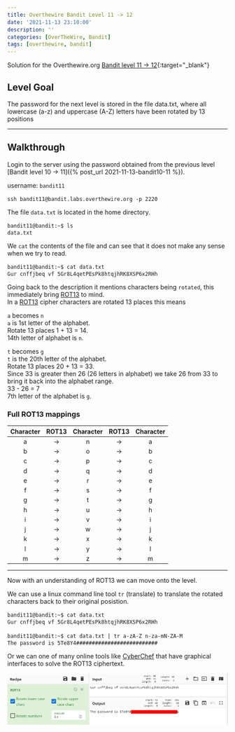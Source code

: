 ```yaml
---
title: Overthewire Bandit Level 11 -> 12
date: '2021-11-13 23:10:00'
description: ''
categories: [OverTheWire, Bandit]
tags: [overthewire, bandit]
---
```


Solution for the Overthewire.org [Bandit level 11 -> 12](https://overthewire.org/wargames/bandit/bandit12.html){:target="\_blank"}

## Level Goal

The password for the next level is stored in the file data.txt, where all lowercase (a-z) and uppercase (A-Z) letters have been rotated by 13 positions

---

## Walkthrough

Login to the server using the password obtained from the previous level [Bandit level 10 -> 11]({% post_url 2021-11-13-bandit10-11 %}).

username: `bandit11`

```shesshll
ssh bandit11@bandit.labs.overthewire.org -p 2220
```

The file `data.txt` is located in the home directory.  

```shell
bandit11@bandit:~$ ls
data.txt 
```

We `cat` the contents of the file and can see that it does not make any sense when we try to read.

```shell
bandit11@bandit:~$ cat data.txt
Gur cnffjbeq vf 5Gr8L4qetPEsPk8htqjhRK8XSP6x2RHh
```

Going back to the description it mentions characters being `rotated`, this immediately bring [ROT13](https://en.wikipedia.org/wiki/ROT13) to mind.  
In a [ROT13](https://en.wikipedia.org/wiki/ROT13) cipher characters are rotated 13 places this means  

`a` becomes `n`  
`a` is 1st letter of the alphabet.  
Rotate 13 places  1 + 13 = 14.  
14th letter of alphabet is `n`.

`t` becomes `g`  
`t` is the 20th letter of the alphabet.  
Rotate 13 places 20 + 13 = 33.  
Since 33 is greater then 26 (26 letters in alphabet) we take 26 from 33 to bring it back into the alphabet range.  
33 - 26 = 7  
7th letter of the alphabet is `g`.

### Full ROT13 mappings

| Character | ROT13 | Character | ROT13 | Character |
| :---: | :---: | :---: | :---: | :---: |
| a | -> | n | -> | a |
| b | -> | o | -> | b |
| c | -> | p | -> | c |
| d | -> | q | -> | d |
| e | -> | r | -> | e |
| f | -> | s | -> | f |
| g | -> | t | -> | g |
| h | -> | u | -> | h |
| i | -> | v | -> | i |
| j | -> | w | -> | j |
| k | -> | x | -> | k |
| l | -> | y | -> | l |
| m | -> | z | -> | m |

---

Now with an understanding of ROT13 we can move onto the level.

We can use a linux command line tool `tr` (translate) to translate the rotated characters back to their original posistion.

```shell
bandit11@bandit:~$ cat data.txt
Gur cnffjbeq vf 5Gr8L4qetPEsPk8htqjhRK8XSP6x2RHh

bandit11@bandit:~$ cat data.txt | tr a-zA-Z n-za-mN-ZA-M
The password is 5Te8Y4##########################
```

Or we can one of many online tools like [CyberChef](https://gchq.github.io/CyberChef/) that have graphical interfaces to solve the ROT13 ciphertext.

![cyber chef](/assets/img/overthewire/bandit/CyberChef%20-%20ROT13.png)
